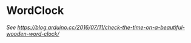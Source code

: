 # WordClock

_See https://blog.arduino.cc/2016/07/11/check-the-time-on-a-beautiful-wooden-word-clock/_